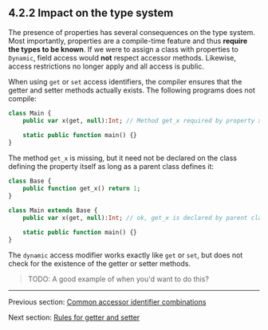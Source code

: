 ## 4.2.2 Impact on the type system

The presence of properties has several consequences on the type system. Most importantly, properties are a compile-time feature and thus **require the types to be known**. If we were to assign a class with properties to `Dynamic`, field access would **not** respect accessor methods. Likewise, access restrictions no longer apply and all access is public.

When using `get` or `set` access identifiers, the compiler ensures that the getter and setter methods actually exists. The following programs does not compile:

```haxe
class Main {
	public var x(get, null):Int; // Method get_x required by property x is missing
	
	static public function main() {}
}
```

The method `get_x` is missing, but it need not be declared on the class defining the property itself as long as a parent class defines it:

```haxe
class Base {
	public function get_x() return 1;
}

class Main extends Base {
	public var x(get, null):Int; // ok, get_x is declared by parent class
	
	static public function main() {}
}
```

The `dynamic` access modifier works exactly like `get` or `set`, but does not check for the existence of the getter or setter methods.  
>TODO: A good example of when you'd want to do this?

---

Previous section: [Common accessor identifier combinations](4.2.1-Common_accessor_identifier_combinations.md)

Next section: [Rules for getter and setter](4.2.3-Rules_for_getter_and_setter.md)